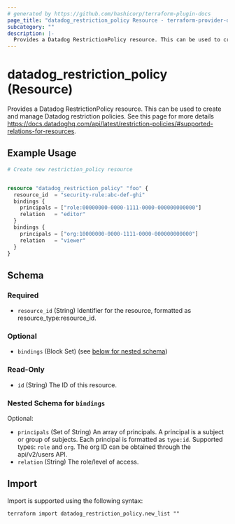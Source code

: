 ```yaml
---
# generated by https://github.com/hashicorp/terraform-plugin-docs
page_title: "datadog_restriction_policy Resource - terraform-provider-datadog"
subcategory: ""
description: |-
  Provides a Datadog RestrictionPolicy resource. This can be used to create and manage Datadog restriction policies. See this page for more details https://docs.datadoghq.com/api/latest/restriction-policies/#supported-relations-for-resources.
---
```


# datadog_restriction_policy (Resource)

Provides a Datadog RestrictionPolicy resource. This can be used to create and manage Datadog restriction policies. See this page for more details https://docs.datadoghq.com/api/latest/restriction-policies/#supported-relations-for-resources.

## Example Usage

```terraform
# Create new restriction_policy resource


resource "datadog_restriction_policy" "foo" {
  resource_id  = "security-rule:abc-def-ghi"
  bindings {
    principals = ["role:00000000-0000-1111-0000-000000000000"]
    relation   = "editor"
  }
  bindings {
    principals = ["org:10000000-0000-1111-0000-000000000000"]
    relation   = "viewer"
  }
}
```

<!-- schema generated by tfplugindocs -->
## Schema

### Required

- `resource_id` (String) Identifier for the resource, formatted as resource_type:resource_id.

### Optional

- `bindings` (Block Set) (see [below for nested schema](#nestedblock--bindings))

### Read-Only

- `id` (String) The ID of this resource.

<a id="nestedblock--bindings"></a>
### Nested Schema for `bindings`

Optional:

- `principals` (Set of String) An array of principals. A principal is a subject or group of subjects. Each principal is formatted as `type:id`. Supported types: `role` and `org`. The org ID can be obtained through the api/v2/users API.
- `relation` (String) The role/level of access.

## Import

Import is supported using the following syntax:

```shell
terraform import datadog_restriction_policy.new_list ""
```
